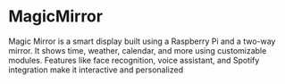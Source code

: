 # MagicMirror
Magic Mirror is a smart display built using a Raspberry Pi and a two-way mirror. It shows time, weather, calendar, and more using customizable modules. Features like face recognition, voice assistant, and Spotify integration make it interactive and personalized
